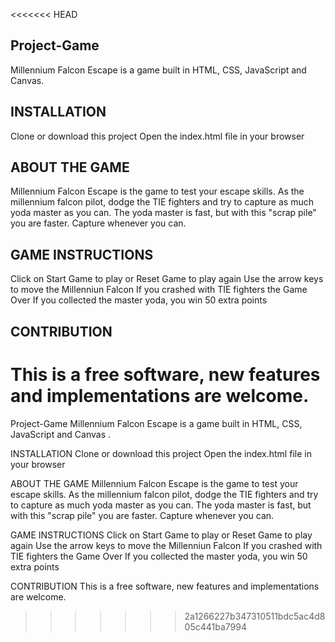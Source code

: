 <<<<<<< HEAD
## Project-Game 

Millennium Falcon Escape is a game built in HTML, CSS, JavaScript and Canvas.

## INSTALLATION 

Clone or download this project
 Open the index.html file in your browser

## ABOUT THE GAME 

Millennium Falcon Escape is the game to test your escape skills. 
As the millennium falcon pilot, dodge the TIE fighters and try to capture as much yoda master as you can. 
The yoda master is fast, but with this "scrap pile" you are faster. Capture whenever you can.

## GAME INSTRUCTIONS 

Click on Start Game to play or Reset Game to play again 
Use the arrow keys to move the Millenniun Falcon 
If you crashed with TIE fighters the Game Over 
If you collected the master yoda, you win 50 extra points

## CONTRIBUTION 
This is a free software, new features and implementations are welcome.
=======
Project-Game
Millennium Falcon Escape is a game built in HTML, CSS, JavaScript and Canvas .

INSTALLATION
Clone or download this project
Open the index.html file in your browser

ABOUT THE GAME
Millennium Falcon Escape is the game to test your escape skills.
As the millennium falcon pilot, dodge the TIE fighters and try to capture as much yoda master as you can.
The yoda master is fast, but with this "scrap pile" you are faster. Capture whenever you can.

GAME INSTRUCTIONS
Click on Start Game to play or Reset Game to play again
Use the arrow keys to move the Millenniun Falcon
If you crashed with TIE fighters the Game Over
If you collected the master yoda, you win 50 extra points

CONTRIBUTION
This is a free software, new features and implementations are welcome.
>>>>>>> 2a1266227b347310511bdc5ac4d805c441ba7994
